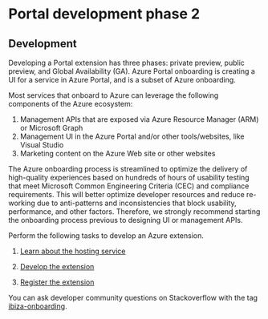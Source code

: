 # Portal development phase 2
  
## Development

Developing a Portal extension has three phases: private preview, public preview, and Global Availability (GA). Azure Portal onboarding is creating a UI for a service in Azure Portal, and is a subset of Azure onboarding.

Most services that onboard to Azure can leverage the following components of the Azure ecosystem:
1. Management APIs that are exposed via Azure Resource Manager (ARM) or Microsoft Graph
1. Management UI in the Azure Portal and/or other tools/websites, like Visual Studio
1. Marketing content on the Azure Web site or other websites

The Azure onboarding process is streamlined to optimize the delivery of high-quality experiences based on hundreds of hours of usability testing that meet Microsoft Common Engineering Criteria (CEC) and compliance requirements. This will better optimize developer resources and reduce re-working due to anti-patterns and inconsistencies that block usability, performance, and other factors. Therefore, we strongly recommend starting the onboarding process previous to designing UI or management APIs.

Perform the following tasks to develop an Azure extension.

1. [Learn about the hosting service](portalfx-extensions-onboarding2-hosting.md)

1. [Develop the extension](portalfx-extensions-onboarding2-develop.md)

1. [Register the extension](portalfx-extensions-onboarding2-registration.md)

You can ask developer community questions on Stackoverflow with the tag [ibiza-onboarding](https://stackoverflow.microsoft.com/questions/tagged/ibiza-onboarding).
